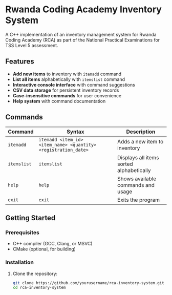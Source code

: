 # Rwanda Coding Academy Inventory System

A C++ implementation of an inventory management system for Rwanda Coding Academy (RCA) as part of the National Practical Examinations for TSS Level 5 assessment.

## Features

- **Add new items** to inventory with `itemadd` command
- **List all items** alphabetically with `itemslist` command
- **Interactive console interface** with command suggestions
- **CSV data storage** for persistent inventory records
- **Case-insensitive commands** for user convenience
- **Help system** with command documentation

## Commands

| Command | Syntax | Description |
|---------|--------|-------------|
| `itemadd` | `itemadd <item_id> <item_name> <quantity> <registration_date>` | Adds a new item to inventory |
| `itemslist` | `itemslist` | Displays all items sorted alphabetically |
| `help` | `help` | Shows available commands and usage |
| `exit` | `exit` | Exits the program |

## Getting Started

### Prerequisites

- C++ compiler (GCC, Clang, or MSVC)
- CMake (optional, for building)

### Installation

1. Clone the repository:
   ```bash
   git clone https://github.com/yourusername/rca-inventory-system.git
   cd rca-inventory-system
